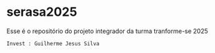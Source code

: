 # serasa2025
Esse é o repositório do projeto integrador da turma tranforme-se 2025

 
    Invest : Guilherme Jesus Silva